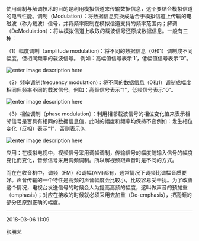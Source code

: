 使用调制与解调技术的目的是利用模拟信道来传输数据信息，这个要结合模拟信道的电气性能。调制（Modulation）：将数据信息变换成适合于模拟信道上传输的电磁波（称为载波）信号，并将频率限制在模拟信道支持的频率范围内；解调（DeModulation）：将从模拟信道上收取的载波信号还原成数据信息。一般有三种：

（1）幅度调制（amplitude modulation)：将不同的数据信息（0和1）调制成不同幅度，但相同频率的载波信号。 例如：高幅值信号表示‘1’，低幅值信号表示“0”。 

![enter image description here](http://hi.csdn.net/attachment/201004/22/0_12719307735zLz.gif)                                              

（2）频率调制(frequency modulation)：将不同的数据信息（0和1）调制成幅度相同但频率不同的载波信号。例如：高频信号表示“1”，低频信号表示“0”。

![enter image description here](http://hi.csdn.net/attachment/201004/22/0_1271930804666Z.gif)                                           

（3）相位调制（phase modulation）：利用相邻载波信号的相位变化值来表示相邻信号是否具有相同的数据信息值，此时的幅度和频率均保持不变例如：发生相位变化（反相）表示“1”，否则表示0。

![enter image description here](http://hi.csdn.net/attachment/201004/22/0_1271930938Q2RU.gif)                                      

应用：在模拟电视中，视频信号采用调幅调制，传输信号的幅度随输入信号的幅度变化而变化，音频信号采用调频调制。所以解视频跟声音时是不同的方式。


而在在收音机中，调频（FM）和调幅(AM)都有，通常情况下调频比调幅音质要好。声音传输的一个特性是高频的声音幅度会比较小，比较容易受干扰。为了改善这个情况，电视台发送信号的时候会人为提高高频的幅度，这叫做声音的预加重（emphasis）；对应在接收的时候就必须采用去加重（De-emphasis），把高频的部分还原到正确的幅度。


----------
2018-03-06 11:09

张朋艺